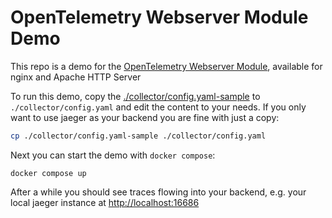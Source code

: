 # OpenTelemetry Webserver Module Demo

This repo is a demo for the [OpenTelemetry Webserver Module](https://github.com/open-telemetry/opentelemetry-cpp-contrib/tree/main/instrumentation/otel-webserver-module), available for nginx and Apache HTTP Server

To run this demo, copy the [./collector/config.yaml-sample](./collector/config.yaml-sample) to `./collector/config.yaml`
and edit the content to your needs. If you only want to use jaeger as your backend you are fine with just a copy:

```bash
cp ./collector/config.yaml-sample ./collector/config.yaml
```

Next you can start the demo with `docker compose`:

```
docker compose up
```

After a while you should see traces flowing into your backend, e.g. your local jaeger
instance at <http://localhost:16686>
